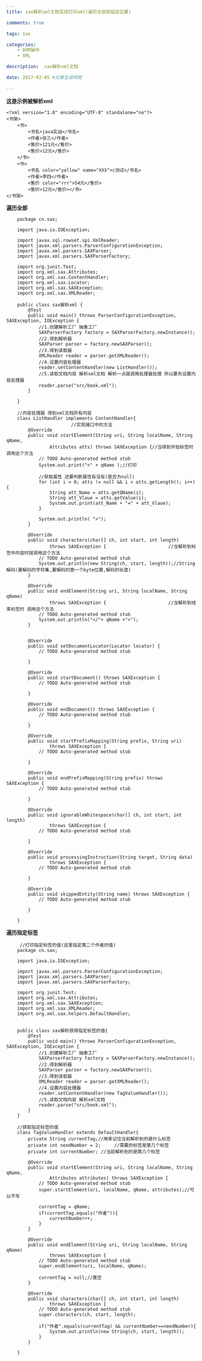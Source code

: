 ```yaml
---
title: sax解析xml文档实现打印xml(遍历全部和指定位置)

comments: true    

tags: sax

categories: 
    - DOM操作 
    - XML

description:  sax解析xml文档

date: 2017-02-05 #文章生成時間
   
---
```


**这是示例被解析xml**

    <?xml version="1.0" encoding="UTF-8" standalone="no"?>
    <书架>
        <书>
            <书名>java实战</书名>
            <作者>张三</作者>
            <售价>121元</售价>
            <售价>12元</售价>
        </书>
        <书>
            <书名 color="yellow" name="XXX">c测试</书名>
            <作者>李四</作者>
            <售价 color="rrr">54元</售价>
            <售价>12元</售价></书>
    </书架>


<!--more-->


**遍历全部**
  
        package cn.sax;
        
        import java.io.IOException;
        
        import javax.sql.rowset.spi.XmlReader;
        import javax.xml.parsers.ParserConfigurationException;
        import javax.xml.parsers.SAXParser;
        import javax.xml.parsers.SAXParserFactory;
        
        import org.junit.Test;
        import org.xml.sax.Attributes;
        import org.xml.sax.ContentHandler;
        import org.xml.sax.Locator;
        import org.xml.sax.SAXException;
        import org.xml.sax.XMLReader;
        
        public class sax解析xml {
            @Test
            public void main() throws ParserConfigurationException, SAXException, IOException {
                //1.创建解析工厂 抽象工厂
                SAXParserFactory factory = SAXParserFactory.newInstance();
                //2.得到解析器
                SAXParser parser = factory.newSAXParser();
                //3.得到读取器
                XMLReader reader = parser.getXMLReader();
                //4.设置内容处理器
                reader.setContentHandler(new ListHandler());
                //5.读取文档内容 解析xml文档 解析一点就调用处理器处理 所以要先设置内容处理器
                reader.parse("src/book.xml");
            }
        
        }
        
        //内容处理器 得到xml文档所有内容
        class ListHandler implements ContentHandler{
                            //实现接口中的方法
            @Override
            public void startElement(String uri, String localName, String qName,
                    Attributes atts) throws SAXException {//当得到开始标签时 调用这个方法
                // TODO Auto-generated method stub
                System.out.print("<" + qName );//打印
        
                //获取属性 还要判断属性有没有(是否为null)
                for (int i = 0; atts != null && i < atts.getLength(); i++) {
                    String att_Name = atts.getQName(i);
                    String att_Vlaue = atts.getValue(i);
                    System.out.print(att_Name + "=" + att_Vlaue);
                }
        
                System.out.println( ">");
            }
        
            @Override
            public void characters(char[] ch, int start, int length)
                    throws SAXException {                       //当解析到标签中内容时就调用这个方法
                // TODO Auto-generated method stub
                System.out.println(new String(ch, start, length));//String解码(要解码的字符集,要解码的第一个byte位置,解码的长度)
            }
        
            @Override
            public void endElement(String uri, String localName, String qName)
                    throws SAXException {                       //当解析到结束标签时 调用这个方法
                // TODO Auto-generated method stub
                System.out.println("</"+ qName +">");
            }
        
        
            @Override
            public void setDocumentLocator(Locator locator) {
                // TODO Auto-generated method stub
        
            }
        
            @Override
            public void startDocument() throws SAXException {
                // TODO Auto-generated method stub
        
            }
        
            @Override
            public void endDocument() throws SAXException {
                // TODO Auto-generated method stub
        
            }
        
            @Override
            public void startPrefixMapping(String prefix, String uri)
                    throws SAXException {
                // TODO Auto-generated method stub
        
            }
        
            @Override
            public void endPrefixMapping(String prefix) throws SAXException {
                // TODO Auto-generated method stub
        
            }
        
            @Override
            public void ignorableWhitespace(char[] ch, int start, int length)
                    throws SAXException {
                // TODO Auto-generated method stub
        
            }
        
            @Override
            public void processingInstruction(String target, String data)
                    throws SAXException {
                // TODO Auto-generated method stub
        
            }
        
            @Override
            public void skippedEntity(String name) throws SAXException {
                // TODO Auto-generated method stub
        
            }
        
        }
        
**遍历指定标签**


         //打印指定标签的值(这里指定第二个作者的值)
        package cn.sax;
        
        import java.io.IOException;
        
        import javax.xml.parsers.ParserConfigurationException;
        import javax.xml.parsers.SAXParser;
        import javax.xml.parsers.SAXParserFactory;
        
        import org.junit.Test;
        import org.xml.sax.Attributes;
        import org.xml.sax.SAXException;
        import org.xml.sax.XMLReader;
        import org.xml.sax.helpers.DefaultHandler;
        
        
        public class sax解析获得指定标签的值{
            @Test
            public void main() throws ParserConfigurationException, SAXException, IOException {
                //1.创建解析工厂 抽象工厂
                SAXParserFactory factory = SAXParserFactory.newInstance();
                //2.得到解析器
                SAXParser parser = factory.newSAXParser();
                //3.得到读取器
                XMLReader reader = parser.getXMLReader();
                //4.设置内容处理器
                reader.setContentHandler(new TagValueHandler());
                //5.读取文档内容 解析xml文档
                reader.parse("src/book.xml");
            }
        }
        
        //获取指定标签的值
        class TagValueHandler extends DefaultHandler{
            private String currentTag;//用来记住当前解析到的是什么标签
            private int needNumber = 2;     //需要的标签是第几个标签
            private int currentNumber; //当前解析到的是第几个标签
        
            @Override
            public void startElement(String uri, String localName, String qName,
                    Attributes attributes) throws SAXException {
                // TODO Auto-generated method stub
                super.startElement(uri, localName, qName, attributes);//可以不写
        
                currentTag = qName;
                if(currentTag.equals("作者")){
                    currentNumber++;
                }
            }
        
            @Override
            public void endElement(String uri, String localName, String qName)
                    throws SAXException {
                // TODO Auto-generated method stub
                super.endElement(uri, localName, qName);
        
                currentTag = null;//置空
            }
        
            @Override
            public void characters(char[] ch, int start, int length)
                    throws SAXException {
                // TODO Auto-generated method stub
                super.characters(ch, start, length);
        
                if("作者".equals(currentTag) && currentNumber==needNumber){ 
                    System.out.println(new String(ch, start, length));
                }
            }
        
        }
